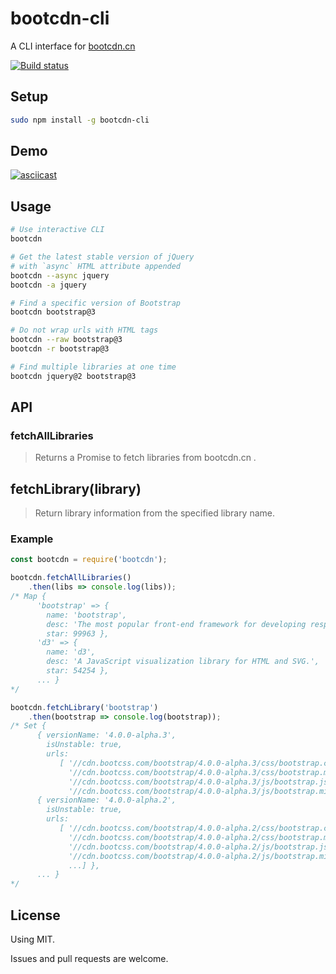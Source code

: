 # bootcdn-cli
A CLI interface for [bootcdn.cn](http://www.bootcdn.cn/)

[![Build status](https://travis-ci.org/bdbai/bootcdn-cli.svg)](https://travis-ci.org/bdbai/bootcdn-cli)

## Setup
```bash
sudo npm install -g bootcdn-cli
```

## Demo

[![asciicast](https://asciinema.org/a/ayf8gupozjtx4bwlqwugxh2bc.png)](https://asciinema.org/a/ayf8gupozjtx4bwlqwugxh2bc)


## Usage
```bash
# Use interactive CLI
bootcdn

# Get the latest stable version of jQuery
# with `async` HTML attribute appended
bootcdn --async jquery
bootcdn -a jquery

# Find a specific version of Bootstrap
bootcdn bootstrap@3

# Do not wrap urls with HTML tags
bootcdn --raw bootstrap@3
bootcdn -r bootstrap@3

# Find multiple libraries at one time
bootcdn jquery@2 bootstrap@3
```

## API
### fetchAllLibraries
> Returns a Promise to fetch libraries from bootcdn.cn .

## fetchLibrary(library)
> Return library information from the specified library name.

### Example
```js
const bootcdn = require('bootcdn');

bootcdn.fetchAllLibraries()
    .then(libs => console.log(libs));
/* Map {
      'bootstrap' => {
        name: 'bootstrap',
        desc: 'The most popular front-end framework for developing responsive, mobile first projects on the web.',
        star: 99963 },
      'd3' => {
        name: 'd3',
        desc: 'A JavaScript visualization library for HTML and SVG.',
        star: 54254 },
      ... }
*/

bootcdn.fetchLibrary('bootstrap')
    .then(bootstrap => console.log(bootstrap));
/* Set {
      { versionName: '4.0.0-alpha.3',
        isUnstable: true,
        urls:
           [ '//cdn.bootcss.com/bootstrap/4.0.0-alpha.3/css/bootstrap.css',
             '//cdn.bootcss.com/bootstrap/4.0.0-alpha.3/css/bootstrap.min.css',
             '//cdn.bootcss.com/bootstrap/4.0.0-alpha.3/js/bootstrap.js',
             '//cdn.bootcss.com/bootstrap/4.0.0-alpha.3/js/bootstrap.min.js' ] },
      { versionName: '4.0.0-alpha.2',
        isUnstable: true,
        urls:
           [ '//cdn.bootcss.com/bootstrap/4.0.0-alpha.2/css/bootstrap.css',
             '//cdn.bootcss.com/bootstrap/4.0.0-alpha.2/css/bootstrap.min.css',
             '//cdn.bootcss.com/bootstrap/4.0.0-alpha.2/js/bootstrap.js',
             '//cdn.bootcss.com/bootstrap/4.0.0-alpha.2/js/bootstrap.min.js',
             ...] },
      ... }
*/
```


## License
Using MIT.

Issues and pull requests are welcome.

